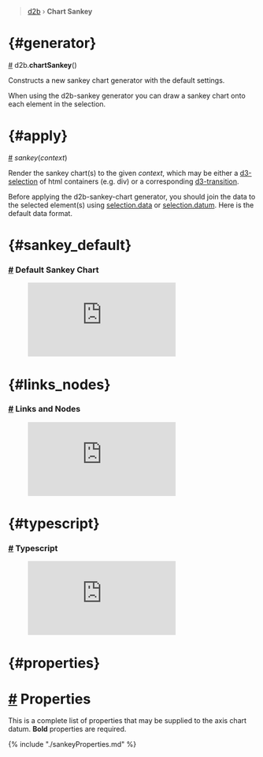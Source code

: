 > [d2b](../README.md) › **Chart Sankey**

<!-- ![Local Image](../gifs/chart-sankey.gif) -->

# {#generator}
[#](#generator) d2b.**chartSankey**()

Constructs a new sankey chart generator with the default settings.

When using the d2b-sankey generator you can draw a sankey chart onto each element in the selection.

# {#apply}
[#](#apply) *sankey*(*context*)

Render the sankey chart(s) to the given *context*, which may be either a [d3-selection](https://github.com/d3/d3-selection) of html containers (e.g. div) or a corresponding [d3-transition](https://github.com/d3/d3-transition).

Before applying the d2b-sankey-chart generator, you should join the data to the selected element(s) using [selection.data](https://github.com/d3/d3-selection#selection_data) or [selection.datum](https://github.com/d3/d3-selection#selection_datum). Here is the default data format.


# {#sankey_default}
### [#](#sankey_default) Default Sankey Chart

<figure class="sankey_default">
    <iframe 
        src="https://codesandbox.io/embed/github/d2bjs/demos/tree/master/charts/sankey/default?runonclick=1" 
        frameborder="0" 
        allowfullscreen="true" 
        mozallowfullscreen="true" 
        webkitallowfullscreen="true"
    ></iframe>
</figure>

# {#links_nodes}
### [#](#links_nodes) Links and Nodes

<figure class="sankey_links_nodes">
    <iframe
        src="https://codesandbox.io/embed/github/d2bjs/demos/tree/master/charts/sankey/links_nodes?runonclick=1" frameborder="0" 
        allowfullscreen="true" 
        mozallowfullscreen="true" 
        webkitallowfullscreen="true"
    ></iframe>
</figure>

# {#typescript}
### [#](#typescript) Typescript

<figure class="sankey_typescript">
    <iframe 
        src="https://codesandbox.io/embed/github/d2bjs/demos/tree/master/charts/sankey/typescript?runonclick=1" frameborder="0" 
        allowfullscreen="true" 
        mozallowfullscreen="true" 
        webkitallowfullscreen="true"
    ></iframe>
</figure>


# {#properties}
# [#](#properties) Properties

This is a complete list of properties that may be supplied to the axis chart datum. **Bold** properties are required.

{% include "./sankeyProperties.md" %}